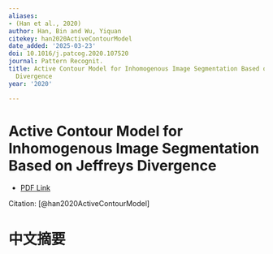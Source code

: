 ```yaml
---
aliases:
- (Han et al., 2020)
author: Han, Bin and Wu, Yiquan
citekey: han2020ActiveContourModel
date_added: '2025-03-23'
doi: 10.1016/j.patcog.2020.107520
journal: Pattern Recognit.
title: Active Contour Model for Inhomogenous Image Segmentation Based on Jeffreys
  Divergence
year: '2020'

---
```

# Active Contour Model for Inhomogenous Image Segmentation Based on Jeffreys Divergence
- [PDF Link](zotero://open-pdf/library/items/DCULVELR)

Citation: [@han2020ActiveContourModel]

# 中文摘要
